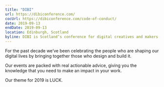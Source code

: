 ```yaml
---
title: "DIBI"
url: https://dibiconference.com/
cocUrl: https://dibiconference.com/code-of-conduct/
date: 2019-09-13
endDate: 2019-09-13
location: Edinburgh, Scotland
byline: DIBI is Scotland’s conference for digital creatives and makers.
---
```


For the past decade we’ve been celebrating the people who are shaping our digital lives by bringing together those who design and build it.

Our events are packed with real actionable advice, giving you the knowledge that you need to make an impact in your work.

Our theme for 2019 is LUCK.
